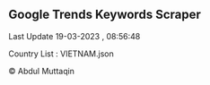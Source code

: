 

## Google Trends Keywords Scraper 
 
Last Update 19-03-2023 , 08:56:48

Country List :
VIETNAM.json



© Abdul Muttaqin 
